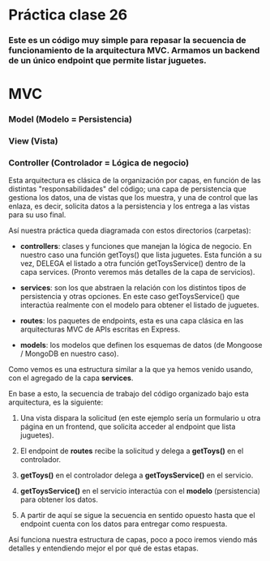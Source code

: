 # Práctica clase 26
### Este es un código muy simple para repasar la secuencia de funcionamiento de la arquitectura MVC. Armamos un backend de un único endpoint que permite listar juguetes.

# MVC
### Model (Modelo = Persistencia)
### View (Vista)
### Controller (Controlador = Lógica de negocio)

Esta arquitectura es clásica de la organización por capas, en función de las distintas "responsabilidades" del código; una capa de persistencia que gestiona los datos, una de vistas que los muestra, y una de control que las enlaza, es decir, solicita datos a la persistencia y los entrega a las vistas para su uso final.

Así nuestra práctica queda diagramada con estos directorios (carpetas):
- **controllers**: clases y funciones que manejan la lógica de negocio. En nuestro caso una función getToys() que lista juguetes. Esta función a su vez, DELEGA el listado a otra función getToysService() dentro de la capa services. (Pronto veremos más detalles de la capa de servicios).

- **services**: son los que abstraen la relación con los distintos tipos de persistencia y otras opciones. En este caso getToysService() que interactúa realmente con el modelo para obtener el listado de juguetes.

- **routes**: los paquetes de endpoints, esta es una capa clásica en las arquitecturas MVC de APIs escritas en Express.

- **models**: los modelos que definen los esquemas de datos (de Mongoose / MongoDB en nuestro caso).

Como vemos es una estructura similar a la que ya hemos venido usando, con el agregado de la capa **services**.

En base a esto, la secuencia de trabajo del código organizado bajo esta arquitectura, es la siguiente:

1) Una vista dispara la solicitud (en este ejemplo sería un formulario u otra página en un frontend, que solicita acceder al endpoint que lista juguetes).

2) El endpoint de **routes** recibe la solicitud y delega a **getToys()** en el controlador.

3) **getToys()** en el controlador delega a **getToysService()** en el servicio.

4) **getToysService()** en el servicio interactúa con el **modelo** (persistencia) para obtener los datos.

5) A partir de aquí se sigue la secuencia en sentido opuesto hasta que el endpoint cuenta con los datos para entregar como respuesta.

Así funciona nuestra estructura de capas, poco a poco iremos viendo más detalles y entendiendo mejor el por qué de estas etapas.